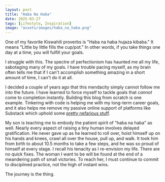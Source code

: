 ```yaml
---
layout: post
title: "Haba Na Haba"
date: 2025-03-27
tags: [Lifestyle, Inspiration]
image: "assets/images/haba_na_haba.png"
---
```

One of my favorite Kiswahili proverbs is "Haba na haba hujaza kibaba." It means "Little by little fills the cup/pot." In other words, if you take things one day at a time, you will fulfill your goals. 

I struggle with this. The spectre of perfectionism has haunted me all my life, sabotaging many of my goals. I have trouble pacing myself, as my brain often tells me that if I can't accomplish something amazing in a short amount of time, I can't do it at all. 

I decided a couple of years ago that this mendacity simply cannot follow me into the future. I have learned to force myself to tackle goals that *cannot* come to completion instantly. Building this blog from scratch is one example. Tinkering with code is helping me with my long-term career goals, and it also helps me remove my passive online support of platforms like Substack which uphold some <a href="https://www.thehandbasket.co/p/substack-announcement-bari-weiss-free-press">pretty nefarious stuff</a>. 

My son is teaching me to embody the patient spirit of "haba na haba" as well. Nearly every aspect of raising a tiny human involves delayed gratification. He never gave up as he learned to roll over, hoist himself up on his hands and knees, crawl all over the house, pull up, and walk. It took him from birth to about 10.5 months to take a few steps, and he was so proud of himself at every stage. I recall his tenacity as I re-envision my life. There are no quick fixes. The woman I want to be will be found at the end of a meandering path of small victories. To reach her, I must continue to commit to  disciplined practice, not the high of instant wins. 

The journey is the thing. 